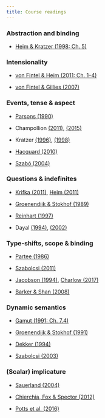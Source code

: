 ```yaml
---
title: Course readings
---
```


### Abstraction and binding

-   [Heim & Kratzer (1998: Ch. 5)](/files/readings/heim-kratzer.pdf)

### Intensionality

-   [von Fintel & Heim (2011: Ch. 1–4)](/files/readings/fintel-heim-intensional.pdf)

-   [von Fintel & Gillies (2007)](/files/readings/fintel-gillies-opinionated-guide-epistemic-modality.pdf)

### Events, tense & aspect

-   [Parsons (1990)](/files/readings/parsons-events-semantics-english.pdf)

-   Champollion [(2011)](/files/readings/champollion-quantification-negation-event-semantics-baltic.pdf),
    [(2015)](/files/readings/champollion-interaction-compositional-event-semantics-published.pdf)

-   Kratzer [(1996)](/files/readings/kratzer-severing-external-argument-from-verb.pdf),
    [(1998)](/files/readings/kratzer-more-structural-analogies-between-pronouns-tense.pdf)

-   [Hacquard (2010)](/files/readings/hacquard-event-relativity-modal-auxiliaries.pdf)

-   [Szabó (2004)](/files/readings/szabo-progressive-perfective.pdf)

### Questions & indefinites

-   [Krifka (2011)](/files/readings/krifka-questions-handbook.pdf),
    [Heim (2011)](/files/readings/heim-compositional-semantics-questions-wh-movement-2011.pdf)

-   [Groenendijk & Stokhof (1989)](/files/readings/groenendijk-stokhof-type-shifting-semantics-questions-orig.pdf)

-   [Reinhart (1997)](/files/readings/reinhart-quantifier-scope-choice-functions-qr.pdf)

-   Dayal [(1994)](/files/readings/dayal-scope-marking-indirect-wh-dependency.pdf),
    [(2002)](/files/readings/dayal-single-pair-multiple-pair-wh-in-situ-scope.pdf)

### Type-shifts, scope & binding

-   [Partee (1986)](/files/readings/partee-np-interpretation-type-shifting-principles-orig.pdf)

-   [Szabolcsi (2011)](/files/readings/szabolcsi-scope-and-binding.pdf)

-   [Jacobson (1994)](/files/readings/jacobson-i-within-i.pdf),
    [Charlow (2017)](http://ling.auf.net/lingbuzz/003720)

-   [Barker & Shan (2008)](http://semprag.org/article/view/sp.1.1/74)

### Dynamic semantics

-   [Gamut (1991: Ch. 7.4)](/files/readings/gamut-logic-language-meaning-vol-2-intensional-logic-and-logical-grammar.pdf)

-   [Groenendijk & Stokhof (1991)](/files/readings/groenendijk-stokhof-dynamic-predicate-logic.pdf)

-   [Dekker (1994)](/files/readings/dekker-predicate-logic-with-anaphora.pdf)

-   [Szabolcsi (2003)](/files/readings/szabolcsi-binding-on-the-fly-published.pdf)

### (Scalar) implicature

-   [Sauerland (2004)](/files/readings/sauerland-scalar-implicatures-complex-sentences.pdf)

-   [Chierchia, Fox & Spector (2012)](/files/readings/chierchia-fox-spector-scalar-implicature-as-grammatical-phenomenon.pdf)

-   [Potts et al. (2016)](/files/readings/potts-lassiter-levy-frank-embedded-implicatures-as-pragmatic-inferences-under-compositional-lexical-uncertainty.pdf)
